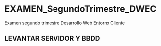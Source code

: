# EXAMEN_SegundoTrimestre_DWEC
Examen segundo trimestre Desarrollo Web Entorno Cliente

## LEVANTAR SERVIDOR Y BBDD

